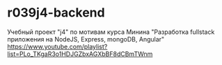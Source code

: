 # r039j4-backend
Учебный проект "j4" по мотивам курса Минина 
"Разработка fullstack приложения на NodeJS, Express, mongoDB, Angular"
https://www.youtube.com/playlist?list=PLo_TKgaR3o1HDJGZbxAGXbBF8dCBmTWnm

